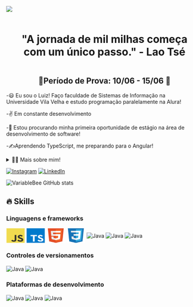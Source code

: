 [![](https://visitcount.itsvg.in/api?id=luizmiguelbarros&label=Bem%20vindo%2C%20visitante%20n%C2%B0&color=7&icon=0&pretty=false)](https://visitcount.itsvg.in)<div id="user-content-toc">
  <ul align="center">
    
  <summary><h1 style="display: inline-block">"A jornada de mil milhas começa com um único passo." - Lao Tsé</h1>
    <h2>🚨Período de Prova: 10/06 - 15/06 🚨</h2>
    
      
</summary>
</div>

<!-- Presentation -->


<p>
  -😃 Eu sou o Luiz! Faço faculdade de Sistemas de Informação na Universidade Vila Velha e estudo programação paralelamente na Alura!

  -✌ Em constante desenvolvimento

  -🔭 Estou procurando minha primeira oportunidade de estágio na área de desenvolvimento de software!

  -✍Aprendendo TypeScript, me preparando para o Angular!
</p

<!-- Dropdown -->
<details>
  <summary>👨‍💻 Mais sobre mim! </summary>


  - ⚡ Gosto de ler livros, assistir animes e amo a sitcom The Office. Também gosto de jogar e praticar esportes 🤾‍♂️🏋️‍♂️💪
  - 🤔 Me autodescrevo como homem de 1.80 de altura, porte atlético, pele clara, olhos castanhos, cabelos castanhos cacheados e óculos de grau retangulares!

</details>

<!-- Links -->
[![Instagram](https://img.shields.io/badge/Instagram-E4405F?style=for-the-badge&logo=instagram&logoColor=white)](https://www.instagram.com/luizmiguelblp/)
[![LinkedIn](https://img.shields.io/badge/LinkedIn-0077B5?style=for-the-badge&logo=linkedin&logoColor=white)](https://www.linkedin.com/in/luiz-miguel-barros-lopes-223852208/)

<!-- GithubStats -->
![VariableBee GitHub stats](https://github-readme-stats.vercel.app/api?username=luizmiguelbarros&show_icons=true&theme=synthwave)


## 🔥 Skills
<!-- Skills: Programming Languages -->
  <div style="flex-basis: 48%;">
    <h3>Linguagens e frameworks</h3>
    <img align="center" alt="Js" height="40" width="50" src="https://raw.githubusercontent.com/devicons/devicon/master/icons/javascript/javascript-original.svg">
        <img align="center" alt="Js" height="40" width="50" src="https://raw.githubusercontent.com/devicons/devicon/master/icons/typescript/typescript-original.svg">
    <img align="center" alt="HTML" height="40" width="50" src="https://raw.githubusercontent.com/devicons/devicon/master/icons/html5/html5-original.svg">
    <img align="center" alt="CSS" height="40" width="50" src="https://raw.githubusercontent.com/devicons/devicon/master/icons/css3/css3-original.svg">
    <img align="center" alt="Java" height ="40" width="50" src= "https://raw.githubusercontent.com/jmnote/z-icons/master/svg/java.svg" >
    <img align="center" alt="Java" height ="50" width="50" src= "https://user-images.githubusercontent.com/25181517/183896128-ec99105a-ec1a-4d85-b08b-1aa1620b2046.png">
    <img align="center" alt="Java" height ="50" width="50" src= "https://user-images.githubusercontent.com/25181517/183898054-b3d693d4-dafb-4808-a509-bab54cf5de34.png">
    <h3>Controles de versionamentos</h3>
    <img align="center" alt="Java" height ="40" width="50" src= "https://raw.githubusercontent.com/jmnote/z-icons/master/svg/git.svg">
    <img align="center" alt="Java" height ="50" width="50" src= "https://user-images.githubusercontent.com/25181517/192108374-8da61ba1-99ec-41d7-80b8-fb2f7c0a4948.png">
    <h3>Plataformas de desenvolvimento</h3>
    <img align="center" alt="Java" height ="50" width="50" src= "https://user-images.githubusercontent.com/25181517/192108891-d86b6220-e232-423a-bf5f-90903e6887c3.png">
    <img align="center" alt="Java" height ="50" width="50" src= "https://user-images.githubusercontent.com/25181517/192108890-200809d1-439c-4e23-90d3-b090cf9a4eea.png">
    <img align="center" alt="Java" height ="50" width="50" src= "https://user-images.githubusercontent.com/25181517/183568594-85e280a7-0d7e-4d1a-9028-c8c2209e073c.png">
    





  </div>
  

